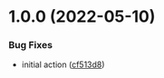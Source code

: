 # 1.0.0 (2022-05-10)


### Bug Fixes

* initial action ([cf513d8](https://github.com/catalystsquad/action-probot-settings/commit/cf513d879af4bfd95a346c9a7ab99cdc199d735d))
